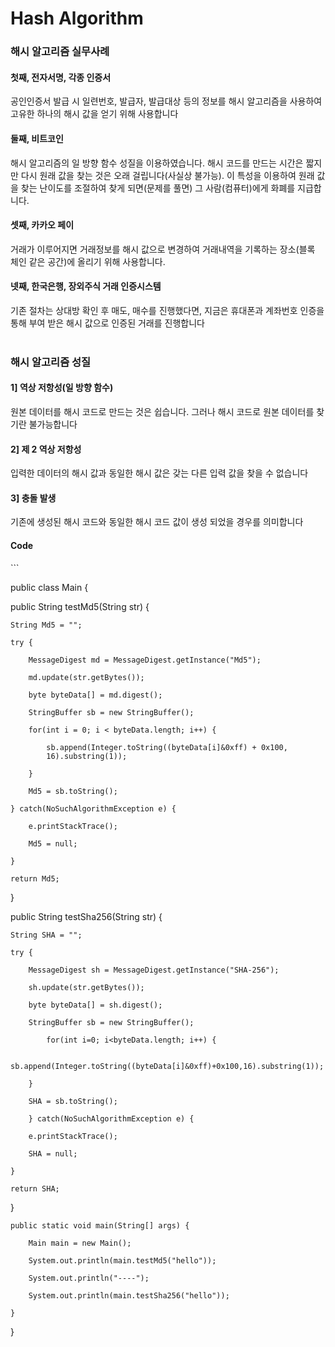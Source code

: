
# Hash Algorithm


<h3>해시 알고리즘 실무사례</h3>

<h4>첫째, 전자서명, 각종 인증서</h4>
공인인증서 발급 시 일련번호, 발급자, 발급대상 등의 정보를 해시 알고리즘을 사용하여 고유한 하나의 해시 값을 얻기 위해 사용합니다

<h4>둘째, 비트코인</h4>
해시 알고리즘의 일 방향 함수 성질을 이용하였습니다. 해시 코드를 만드는 시간은 짧지만 다시 원래 값을 찾는 것은 오래 걸립니다(사실상 불가능). 이 특성을 이용하여 원래 값을 찾는 난이도를 조절하여 찾게 되면(문제를 풀면) 그 사람(컴퓨터)에게 화폐를 지급합니다.

<h4>셋째, 카카오 페이</h4>
거래가 이루어지면 거래정보를 해시 값으로 변경하여 거래내역을 기록하는 장소(블록 체인 같은 공간)에 올리기 위해 사용합니다.

<h4>넷째, 한국은행, 장외주식 거래 인증시스템</h4>
기존 절차는 상대방 확인 후 매도, 매수를 진행했다면, 지금은 휴대폰과 계좌번호 인증을 통해 부여 받은 해시 값으로  인증된 거래를 진행합니다



<br>
<br>

<h3>해시 알고리즘 성질</h3>

<h4>1] 역상 저항성(일 방향 함수)</h4>
원본 데이터를 해시 코드로 만드는 것은 쉽습니다. 그러나 해시 코드로 원본 데이터를 찾기란 불가능합니다

<h4>2] 제 2 역상 저항성</h4>
입력한 데이터의 해시 값과 동일한 해시 값은 갖는 다른 입력 값을 찾을 수 없습니다

<h4>3] 충돌 발생</h4>
기존에 생성된 해시 코드와 동일한 해시 코드 값이 생성 되었을 경우를 의미합니다


<h4>Code</h4>
```

public class Main {

public String testMd5(String str) {
    
    String Md5 = "";
    
    try {
    
        MessageDigest md = MessageDigest.getInstance("Md5");

	    md.update(str.getBytes());
	        
	    byte byteData[] = md.digest();

	    StringBuffer sb = new StringBuffer();

        for(int i = 0; i < byteData.length; i++) {

            sb.append(Integer.toString((byteData[i]&0xff) + 0x100,
            16).substring(1));

        }

        Md5 = sb.toString();

    } catch(NoSuchAlgorithmException e) {

        e.printStackTrace();

        Md5 = null;

    }

    return Md5;
}

public String testSha256(String str) {

    String SHA = "";

    try {

        MessageDigest sh = MessageDigest.getInstance("SHA-256");

        sh.update(str.getBytes());

        byte byteData[] = sh.digest();

        StringBuffer sb = new StringBuffer();

            for(int i=0; i<byteData.length; i++) {	

                   sb.append(Integer.toString((byteData[i]&0xff)+0x100,16).substring(1));
	    
	    }
    
	    SHA = sb.toString();

	    } catch(NoSuchAlgorithmException e) {

	    e.printStackTrace();

	    SHA = null;
    
    }

	return SHA;

}

	public static void main(String[] args) {

		Main main = new Main();

		System.out.println(main.testMd5("hello"));

		System.out.println("----");

		System.out.println(main.testSha256("hello"));

	}

} 

```

